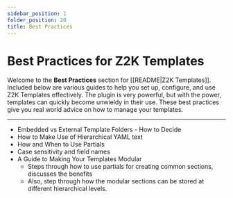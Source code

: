 ```yaml
---
sidebar_position: 1
folder_position: 20
title: Best Practices
---
```

# Best Practices for Z2K Templates

Welcome to the **Best Practices** section for [[README|Z2K Templates]]. Included below are various guides to help you set up, configure, and use Z2K Templates effectively. The plugin is very powerful, but with the power, templates can quickly become unwieldy in their use. These best practices give you real world advice on how to manage your templates.

---

- Embedded vs External Template Folders - How to Decide
- How to Make Use of Hierarchical YAML text
- How and When to Use Partials
- Case sensitivity and field names
- A Guide to Making Your Templates Modular
	- Steps through how to use partials for creating common sections, discusses the benefits
	- Also, step through how the modular sections can be stored at different hierarchical levels.


